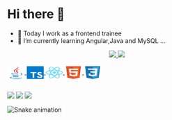 # Hi there 👋

- 🔭 Today I work as a frontend trainee
- 🌱 I’m currently learning Angular,Java and MySQL ...

<div align="center">
  <a href="https://github.com/romariofernandezz">
  <img height="180em" src="https://github-readme-stats.vercel.app/api?username=romariofernandezz&show_icons=true&theme=merko&include_all_commits=true&count_private=true"/>
  <img height="180em" src="https://github-readme-stats.vercel.app/api/top-langs/?username=romariofernandezz&layout=compact&langs_count=7&theme=merko"/>
</div>
  </div>
<div style="display: inline_block"><br>
  <img align="center" alt="Romario-Js" height="30" width="40" src="https://github.com/devicons/devicon/blob/master/icons/java/java-original.svg">
  <img align="center" alt="Romario-Ts" height="30" width="40" src="https://raw.githubusercontent.com/devicons/devicon/master/icons/typescript/typescript-plain.svg">
  <img align="center" alt="Romario-Java" height="30" width="40" src="https://raw.githubusercontent.com/devicons/devicon/master/icons/react/react-original.svg">
  <img align="center" alt="Romario-HTML" height="30" width="40" src="https://raw.githubusercontent.com/devicons/devicon/master/icons/html5/html5-original.svg">
  <img align="center" alt="Romario-CSS" height="30" width="40" src="https://raw.githubusercontent.com/devicons/devicon/master/icons/css3/css3-original.svg">
</div>

##
<div> 
  
  <a href="https://www.instagram.com/romario_fernandezz" target="_blank"><img src="https://img.shields.io/badge/-Instagram-%23E4405F?style=for-the-badge&logo=instagram&logoColor=white" target="_blank"></a>
  <a href = "mailto:romariolimah20@gmail.com"><img src="https://img.shields.io/badge/-Gmail-%23333?style=for-the-badge&logo=gmail&logoColor=white" target="_blank"></a>
  <a href="https://www.linkedin.com/in/romario-fernandes-701891169/" target="_blank"><img src="https://img.shields.io/badge/-LinkedIn-%230077B5?style=for-the-badge&logo=linkedin&logoColor=white" target="_blank"></a> 

  ![Snake animation](https://github.com/romariofernandezz/romarioworkflows/blob/main/github-contribution-grid-snake.svg)
</div>
